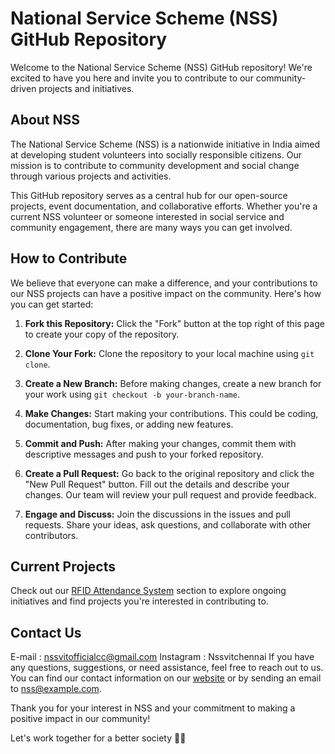 # National Service Scheme (NSS) GitHub Repository

Welcome to the National Service Scheme (NSS) GitHub repository! We're excited to have you here and invite you to contribute to our community-driven projects and initiatives.

## About NSS

The National Service Scheme (NSS) is a nationwide initiative in India aimed at developing student volunteers into socially responsible citizens. Our mission is to contribute to community development and social change through various projects and activities.

This GitHub repository serves as a central hub for our open-source projects, event documentation, and collaborative efforts. Whether you're a current NSS volunteer or someone interested in social service and community engagement, there are many ways you can get involved.

## How to Contribute

We believe that everyone can make a difference, and your contributions to our NSS projects can have a positive impact on the community. Here's how you can get started:

1. **Fork this Repository:** Click the "Fork" button at the top right of this page to create your copy of the repository.

2. **Clone Your Fork:** Clone the repository to your local machine using `git clone`.

3. **Create a New Branch:** Before making changes, create a new branch for your work using `git checkout -b your-branch-name`.

4. **Make Changes:** Start making your contributions. This could be coding, documentation, bug fixes, or adding new features.

5. **Commit and Push:** After making your changes, commit them with descriptive messages and push to your forked repository.

6. **Create a Pull Request:** Go back to the original repository and click the "New Pull Request" button. Fill out the details and describe your changes. Our team will review your pull request and provide feedback.

7. **Engage and Discuss:** Join the discussions in the issues and pull requests. Share your ideas, ask questions, and collaborate with other contributors.

## Current Projects

Check out our [RFID Attendance System](./projects) section to explore ongoing initiatives and find projects you're interested in contributing to.

## Contact Us
E-mail : nssvitofficialcc@gmail.com
Instagram : Nssvitchennai
If you have any questions, suggestions, or need assistance, feel free to reach out to us. You can find our contact information on our [website](https://nssvitchennai.netlify.app) or by sending an email to nss@example.com.

Thank you for your interest in NSS and your commitment to making a positive impact in our community!

Let's work together for a better society 🌱🤝

<!---
NSSVitchennai/NSSVitchennai is a ✨ special ✨ repository because its `README.md` (this file) appears on your GitHub profile.
You can click the Preview link to take a look at your changes.
--->
